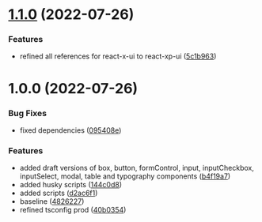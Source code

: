 # [1.1.0](https://github.com/fabio7maia/react-x-ui/compare/v1.0.0...v1.1.0) (2022-07-26)


### Features

* refined all references for react-x-ui to react-xp-ui ([5c1b963](https://github.com/fabio7maia/react-x-ui/commit/5c1b96373b474998f2cfd2ef3901ceb6a6c71e33))

# 1.0.0 (2022-07-26)


### Bug Fixes

* fixed dependencies ([095408e](https://github.com/fabio7maia/react-x-ui/commit/095408e89e16978be6fda2d3ef28754ec72f38d8))


### Features

* added draft versions of box, button, formControl, input, inputCheckbox, inputSelect, modal, table and typography components ([b4f19a7](https://github.com/fabio7maia/react-x-ui/commit/b4f19a709c85d5fb04aebb15ece24b253dc238f0))
* added husky scripts ([144c0d8](https://github.com/fabio7maia/react-x-ui/commit/144c0d8ecea973cd6e85fff04726ac238da254dc))
* added scripts ([d2ac6f1](https://github.com/fabio7maia/react-x-ui/commit/d2ac6f182b5aa6619b633d7db5d8fc115dbf2e6a))
* baseline ([4826227](https://github.com/fabio7maia/react-x-ui/commit/4826227e5884e813ad59f7c7aee8ce36e1964cf6))
* refined tsconfig prod ([40b0354](https://github.com/fabio7maia/react-x-ui/commit/40b0354316a95f110e7670d72b1385a38c25f35b))
